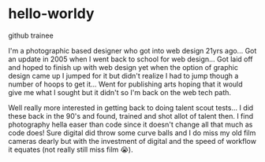 # hello-worldy
github trainee

I'm a photographic based designer who got into web design 21yrs ago... 
Got an update in 2005 when I went back to school for web design...
Got laid off and hoped to finish up with web design yet when the option of graphic design came up I jumped for it but didn't realize I had to jump though a number of hoops to get it...
Went for publishing arts hoping that it would give me what I sought but it didn't so I'm back on the web tech path.

Well really more interested in getting back to doing talent scout tests... I did these back in the 90's and found, trained and shot allot of talent then. I find photography hella easer than code since it doesn't change all that much as code does! Sure digital did throw some curve balls and I do miss my old film cameras dearly but with the investment of digital and the speed of workflow it equates (not really still miss film 😭).
